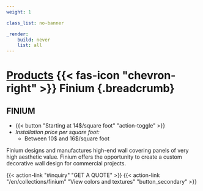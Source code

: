 ```yaml
---
weight: 1

class_list: no-banner

_render:
    build: never
    list: all
---
```


# [Products](/products) {{< fas-icon "chevron-right" >}} **Finium** {.breadcrumb}
## FINIUM

- {{< button "Starting at 14$/square foot" "action-toggle" >}}
 - *Installation price per square foot:*
    - Between 10$ and 16$/square foot

Finium designs and manufactures high-end wall covering panels of very high aesthetic value. Finium offers the opportunity to create a custom decorative wall design for commercial projects.

{{< action-link "#inquiry" "GET A QUOTE" >}}
{{< action-link "/en/collections/finium" "View colors and textures" "button_secondary" >}}